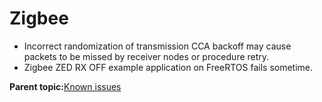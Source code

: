 # Zigbee 
-   Incorrect randomization of transmission CCA backoff may cause packets to be missed by receiver nodes or procedure retry.
-   Zigbee ZED RX OFF example application on FreeRTOS fails sometime.

**Parent topic:**[Known issues](../topics/known_issues.md)


